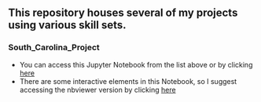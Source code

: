 ## This repository houses several of my projects using various skill sets. 

### South_Carolina_Project
- You can access this Jupyter Notebook from the list above or by clicking [here](https://github.com/ajgoyak/my_projects/blob/master/South_Carolina_Project.ipynb)
- There are some interactive elements in this Notebook, so I suggest accessing the nbviewer version by clicking [here](https://nbviewer.jupyter.org/github/ajgoyak/my_projects/blob/master/South_Carolina_Project.ipynb#zip)
